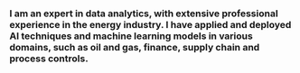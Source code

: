 <h3>
<p>
I am an expert in data analytics, with extensive professional experience in the energy industry. 
I have applied and deployed AI techniques and machine learning models in various domains, such as oil and gas, finance, supply chain and process controls.
</p>
</h3>

